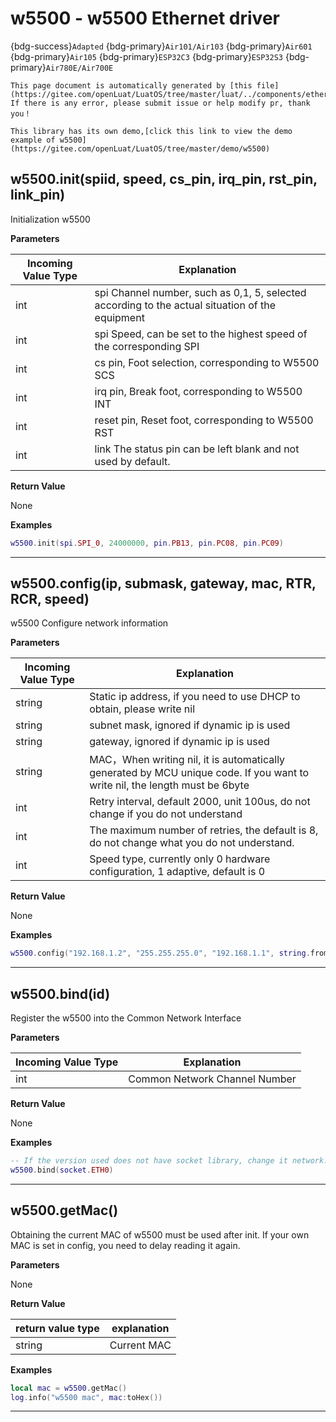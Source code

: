 # w5500 - w5500 Ethernet driver

{bdg-success}`Adapted` {bdg-primary}`Air101/Air103` {bdg-primary}`Air601` {bdg-primary}`Air105` {bdg-primary}`ESP32C3` {bdg-primary}`ESP32S3` {bdg-primary}`Air780E/Air700E`

```{note}
This page document is automatically generated by [this file](https://gitee.com/openLuat/LuatOS/tree/master/luat/../components/ethernet/w5500/luat_lib_w5500.c). If there is any error, please submit issue or help modify pr, thank you！
```

```{tip}
This library has its own demo,[click this link to view the demo example of w5500](https://gitee.com/openLuat/LuatOS/tree/master/demo/w5500)
```

## w5500.init(spiid, speed, cs_pin, irq_pin, rst_pin, link_pin)



Initialization w5500

**Parameters**

|Incoming Value Type | Explanation|
|-|-|
|int|spi Channel number, such as 0,1, 5, selected according to the actual situation of the equipment|
|int|spi Speed, can be set to the highest speed of the corresponding SPI|
|int|cs pin, Foot selection, corresponding to W5500 SCS|
|int|irq pin, Break foot, corresponding to W5500 INT|
|int|reset pin, Reset foot, corresponding to W5500 RST|
|int|link The status pin can be left blank and not used by default.|

**Return Value**

None

**Examples**

```lua
w5500.init(spi.SPI_0, 24000000, pin.PB13, pin.PC08, pin.PC09)

```

---

## w5500.config(ip, submask, gateway, mac, RTR, RCR, speed)



w5500 Configure network information

**Parameters**

|Incoming Value Type | Explanation|
|-|-|
|string|Static ip address, if you need to use DHCP to obtain, please write nil|
|string|subnet mask, ignored if dynamic ip is used|
|string|gateway, ignored if dynamic ip is used|
|string|MAC，When writing nil, it is automatically generated by MCU unique code. If you want to write nil, the length must be 6byte|
|int|Retry interval, default 2000, unit 100us, do not change if you do not understand|
|int|The maximum number of retries, the default is 8, do not change what you do not understand.|
|int|Speed type, currently only 0 hardware configuration, 1 adaptive, default is 0|

**Return Value**

None

**Examples**

```lua
w5500.config("192.168.1.2", "255.255.255.0", "192.168.1.1", string.fromHex("102a3b4c5d6e"))

```

---

## w5500.bind(id)



Register the w5500 into the Common Network Interface

**Parameters**

|Incoming Value Type | Explanation|
|-|-|
|int|Common Network Channel Number|

**Return Value**

None

**Examples**

```lua
-- If the version used does not have socket library, change it network.ETH0
w5500.bind(socket.ETH0)

```

---

## w5500.getMac()



Obtaining the current MAC of w5500 must be used after init. If your own MAC is set in config, you need to delay reading it again.

**Parameters**

None

**Return Value**

|return value type | explanation|
|-|-|
|string|Current MAC|

**Examples**

```lua
local mac = w5500.getMac()
log.info("w5500 mac", mac:toHex())

```

---

